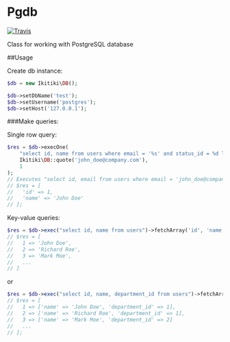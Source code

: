 # Pgdb

[![Travis](https://travis-ci.org/ikitiki/pgdb.svg?branch=master)](https://travis-ci.org/ikitiki/pgdb)

Class for working with PostgreSQL database

##Usage

Create db instance:

```php
$db = new Ikitiki\DB();

$db->setDbName('test');
$db->setUsername('postgres');
$db->setHost('127.0.0.1');
```

###Make queries:

Single row query:

```php
$res = $db->execOne(
	"select id, name from users where email = '%s' and status_id = %d limit 1", 
	Ikitiki\DB::quote('john_doe@company.com'),
	1
);
// Executes "select id, email from users where email = 'john_doe@company.com' and status_id = 1"
// $res = [
//   'id' => 1,
//   'name' => 'John Doe'
// ];
```

Key-value queries:

```php
$res = $db->exec("select id, name from users")->fetchArray('id', 'name');
// $res = [
//   1 => 'John Doe',
//   2 => 'Richard Roe',
//   3 => 'Mark Moe',
//   ...
// ]
```
or

```php
$res = $db->exec("select id, name, department_id from users")->fetchArray('id');
// $res = [
//   1 => ['name' => 'John Doe', 'department_id' => 1],
//   2 => ['name' => 'Richard Roe', 'department_id' => 1],
//   3 => ['name' => 'Mark Moe', 'department_id' => 2]
//   ...
// ];
```
